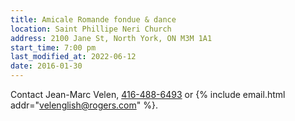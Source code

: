 ```yaml
---
title: Amicale Romande fondue & dance
location: Saint Phillipe Neri Church
address: 2100 Jane St, North York, ON M3M 1A1
start_time: 7:00 pm
last_modified_at: 2022-06-12
date: 2016-01-30
---
```


Contact Jean-Marc Velen, [416-488-6493][tel] or {% include email.html
addr="velenglish@rogers.com" %}.

[tel]: <tel:416-488-6493>
